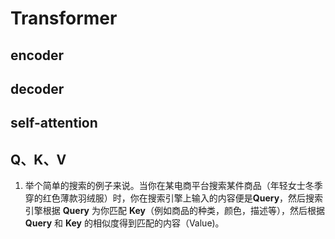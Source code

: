 # Transformer

## encoder

## decoder

## self-attention

## Q、K、V

1. 举个简单的搜索的例子来说。当你在某电商平台搜索某件商品（年轻女士冬季穿的红色薄款羽绒服）时，你在搜索引擎上输入的内容便是**Query**，然后搜索引擎根据 **Query** 为你匹配 **Key**（例如商品的种类，颜色，描述等），然后根据 **Query** 和 **Key** 的相似度得到匹配的内容（Value)。
